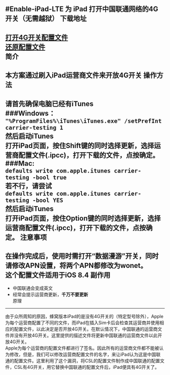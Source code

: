 #Enable-iPad-LTE
为 iPad 打开中国联通网络的4G开关（无需越狱）
下载地址
---
[打开4G开关配置文件](https://github.com/SCFWSE/Enable-iPad-LTE/raw/master/Unicom-CSL.ipcc)<br/>
[还原配置文件](https://github.com/SCFWSE/Enable-iPad-LTE/raw/master/Unicom_Restore.ipcc)<br/>
简介
---
本方案通过刷入iPad运营商文件来开放4G开关
操作方法
---
请首先确保电脑已经有iTunes<br/>
###Windows：<br/>
`"%ProgramFiles%\iTunes\iTunes.exe" /setPrefInt carrier-testing 1`<br/>
然后启动iTunes<br/>
打开iPad页面，按住Shift键的同时选择更新，选择运营商配置文件(.ipcc)，打开下载的文件，点按确定。
###Mac:<br/>
`defaults write com.apple.itunes carrier-testing -bool true`<br/>
若不行，请尝试<br/>
`defaults write com.apple.itunes carrier-testing -bool YES`<br/>
然后启动iTunes<br/>
打开iPad页面，按住Option键的同时选择更新，选择运营商配置文件(.ipcc)，打开下载的文件，点按确定。
注意事项
---
在操作完成后，**使用时需打开“数据漫游”开关**，同时请修改APN设置，**将两个APN都修改为wonet**。<br/>
这个配置文件适用于iOS 8.4
副作用
---
* 中国联通会变成英文
* 经常会提示运营商更新，**千万不要更新**<br/>
原理
---
由于众所周知的原因，蜂窝版本iPad的是没有4G开关的（特定型号除外），Apple为每个运营商配置了不同的文件，而iPad在插入Sim卡后会检查其运营商并使用相应的配置文件，以此决定是否开放4G开关。在默认情况下，中国联通的运营商文件并没有开放4G开关。这里提供的描述文件将更新中国联通的运营商文件以此开放4G开关。<br/>
Apple为每个运营商的配置文件都进行了签名。因此所有的运营商文件都不能被认为修改，但是，我们可以修改运营商配置文件的名字，来让iPad认为这是中国联通的配置文件。这里利用了这个漏洞，将CSL的配置文件制作成中国联通的配置文件，CSL有4G开关，用它替换中国联通的配置文件后，iPad便具有4G开关了。
